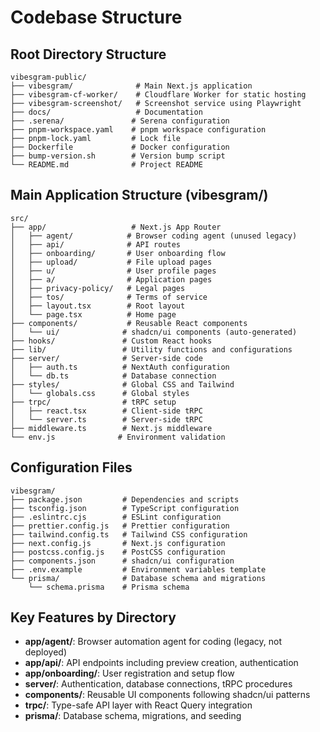 # Codebase Structure

## Root Directory Structure
```
vibesgram-public/
├── vibesgram/              # Main Next.js application
├── vibesgram-cf-worker/    # Cloudflare Worker for static hosting
├── vibesgram-screenshot/   # Screenshot service using Playwright
├── docs/                   # Documentation
├── .serena/               # Serena configuration
├── pnpm-workspace.yaml    # pnpm workspace configuration
├── pnpm-lock.yaml         # Lock file
├── Dockerfile             # Docker configuration
├── bump-version.sh        # Version bump script
└── README.md              # Project README
```

## Main Application Structure (vibesgram/)
```
src/
├── app/                   # Next.js App Router
│   ├── agent/            # Browser coding agent (unused legacy)
│   ├── api/              # API routes
│   ├── onboarding/       # User onboarding flow
│   ├── upload/           # File upload pages
│   ├── u/                # User profile pages
│   ├── a/                # Application pages
│   ├── privacy-policy/   # Legal pages
│   ├── tos/              # Terms of service
│   ├── layout.tsx        # Root layout
│   └── page.tsx          # Home page
├── components/           # Reusable React components
│   └── ui/              # shadcn/ui components (auto-generated)
├── hooks/               # Custom React hooks
├── lib/                 # Utility functions and configurations
├── server/              # Server-side code
│   ├── auth.ts          # NextAuth configuration
│   └── db.ts            # Database connection
├── styles/              # Global CSS and Tailwind
│   └── globals.css      # Global styles
├── trpc/                # tRPC setup
│   ├── react.tsx        # Client-side tRPC
│   └── server.ts        # Server-side tRPC
├── middleware.ts        # Next.js middleware
└── env.js              # Environment validation
```

## Configuration Files
```
vibesgram/
├── package.json         # Dependencies and scripts
├── tsconfig.json        # TypeScript configuration
├── .eslintrc.cjs        # ESLint configuration
├── prettier.config.js   # Prettier configuration
├── tailwind.config.ts   # Tailwind CSS configuration
├── next.config.js       # Next.js configuration
├── postcss.config.js    # PostCSS configuration
├── components.json      # shadcn/ui configuration
├── .env.example         # Environment variables template
└── prisma/              # Database schema and migrations
    └── schema.prisma    # Prisma schema
```

## Key Features by Directory
- **app/agent/**: Browser automation agent for coding (legacy, not deployed)
- **app/api/**: API endpoints including preview creation, authentication
- **app/onboarding/**: User registration and setup flow  
- **server/**: Authentication, database connections, tRPC procedures
- **components/**: Reusable UI components following shadcn/ui patterns
- **trpc/**: Type-safe API layer with React Query integration
- **prisma/**: Database schema, migrations, and seeding